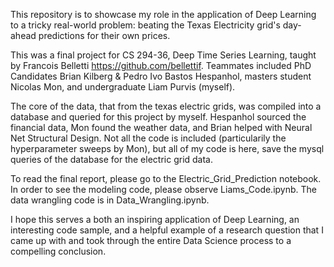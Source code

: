 This repository is to showcase my role in the application of Deep Learning to a tricky real-world problem: beating the Texas Electricity grid's day-ahead predictions for their own prices.

This was a final project for CS 294-36, Deep Time Series Learning, taught by Francois Belletti https://github.com/bellettif. Teammates included PhD Candidates Brian Kilberg & Pedro Ivo Bastos Hespanhol, masters student Nicolas Mon, and undergraduate Liam Purvis (myself). 

The core of the data, that from the texas electric grids, was compiled into a database and queried for this project by myself. Hespanhol sourced the financial data, Mon found the weather data, and Brian helped with Neural Net Structural Design. Not all the code is included (particularily the hyperparameter sweeps by Mon), but all of my code is here, save the mysql queries of the database for the electric grid data.

To read the final report, please go to the Electric_Grid_Prediction notebook. In order to see the modeling code, please observe Liams_Code.ipynb. The data wrangling code is in Data_Wrangling.ipynb.

I hope this serves a both an inspiring application of Deep Learning, an interesting code sample, and a helpful example of a research question that I came up with and took through the entire Data Science process to a compelling conclusion. 
